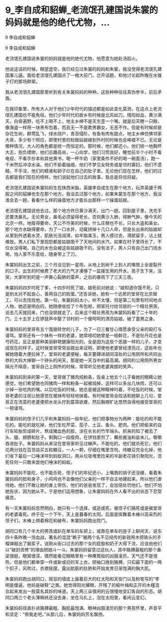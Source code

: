 # 9_李自成和貂蝉_老流氓孔建国说朱裳的妈妈就是他的绝代尤物，...

9 李自成和貂蝉

9 李自成和貂蝉

老流氓孔建国说朱裳的妈妈就是他的绝代尤物，他愿意为她赴汤蹈火。

他说这话的时候，眼望虚空，我已经见过朱裳的妈妈和朱裳，我没觉得老流氓孔建国事儿逼。我给老流氓孔建国点了一根大前门，岔开话题，和他讨论起昨晚在水锥子打的那场群架。

我从老流氓孔建国那里听到有关朱裳妈妈的种种。这些种种往往真伪参半，前后矛盾。

在我印象里，所有大人对于他们少年时代的描述都是如此变化莫测，在这点上老流氓孔建国也不能免俗。他们少年时代的故乡有时候是北风如刀，残阳如血，黄沙满天，白骨遍野，吃不上喝不上，地主乡绅不是天生歪一个嘴，就是后天瞎一只眼，像海盗一样用一块黑布包着，而且无一不是欺男霸女，无恶不作。但是有时候却是杂花生树，群莺乱飞，绿水绕户，青苔侵阶，有鱼有肉有甜点，地主乡绅仿佛邻家大哥，多少有个照应，即使村里的标致姑娘嫁到外村的时候也会唏嘘不已。无论是哪种情况，大人的角色都是统一而恒定的。那时候，他们都还小。他们统一地胸怀大志，抱负缥缈，他们志趣高尚，一心向学，他们习惯良好，睡觉前半个小时不看电视、不看手抄本和其他黄书，喝一杯牛奶（家里条件不好的喝一碗面汤），跑一千米然后冲凉水澡。他们不偷着抽烟，他们不梦见女特务或是邻村寡妇，他们不遗精，不手淫，他们的精液和卵子烂在自己的肚子里。无论他们现在怎样，他们的过去都是我们现在的榜样。他们说起他们过去的故事，我总是将信将疑。

老流氓孔建国说朱裳妈妈生在陕西米脂，英雄李自成生在那个地方，玩弄英雄于两股之间的貂蝉也生在那个地方。我没去过那个地方，如果朱裳生在那个地方，我没准会去一趟，看看什么样的操蛋地方才能长出那样一个操蛋姑娘。

老流氓孔建国说他去过。那个地方终日黄沙满天，出门一趟，回到屋子里，洗完手还要洗鼻孔。无论男女，鼻毛必须留得老长，否则黄沙入肺，得肺气肿，像今天的北京一样。地瘦得要命，天公不作美的时候，什么庄稼也不长，只长大盗和美女。那个地方水缺得要命，为了一口水井，动辄拼掉十几口人命，但是长出来的姑娘却从里到外透着水灵，肌肤光洁润滑，如羊脂美玉，男人摸过去，滑腻留手，沾上就难放。男人们私下里抱怨都是姑娘吸干了天地间的水汽，如果在村子里待长了，不仅水没得喝，自己的水也会被这些姑娘吸干的。没有法子，男人只有自己出门找水喝，怕人家不乐意给，随身带上了刀。

朱裳妈妈出生之前，三个月没见到一星雨，从地上到树干上到人的嘴唇上全是裂开的口子。出生的时候费了老大的力气才凑够了一盆接生用的开水。孩子生下来，没哭，大家听到的是一声撕心裂肺的雷声，之后的暴雨下了三天三夜。

朱裳妈妈四岁时死了爹，十四岁时死了娘，娘死前对她说：“娘知道你饿不死，只是别太对不起良心，善用自己的脸蛋。”还告诉她，她有一个远房的堂哥在北京做工，可以去找找他。第一句，朱裳妈妈太小，听不太懂，但是第二句里有时间地点人物，她还是明白的。她随便收拾了个布包袱，把家托付给邻居的一个精壮男孩，说去几天就回来，门也没锁就走了。后来这个精壮男孩为朱裳妈妈看了二十年的门，三十五岁上在锣鼓声中娶了邻村的一个傻呵呵的漂亮姑娘，破了童男之身。

朱裳妈妈的堂哥有五个饿狼转世的儿子，为了一日三餐甘心情愿承受父亲的殴打与谩骂。堂哥还有一个抹布一样的老婆，她常唠叨她曾是一枝鲜花，不是牡丹花也是芍药花，反正是那种美丽鲜艳健康阳光的。全是因为这些个恶狼一样的儿子，才变成现在的样子。这时候堂哥常常会跳出来证明，即使他老婆曾经漂亮过，这些年也被她随着大便拉掉了。堂哥的老婆便秘，每天要蹲进胡同深处的公用厕所和共同出恭的大妈大婶聊一个钟头的闲天，那是她一天当中的最高潮。胡同的公用厕所男女隔光不隔音，堂哥自己上厕所的时候，常常听见他老婆爽朗的笑声。

朱裳妈妈到来的第一天，堂哥做了猪肉炖粉条，饭桌上他五个儿子看她的眼睛让她感觉，他们希望她也同猪肉一样和粉条一起被炖掉，这样可以多出几块肉，还可以少掉一张吃肉的嘴。以后吃饭的时候，她总是被这种眼神叼着，不吃饭的时候，堂哥老婆的注视让她感觉在被抹布轻轻地抹着。有时候堂哥会找话和她聊上几句，堂哥正在洗菜的老婆便把水龙头拧到震耳欲聋，然后胸襟旷达悠然自得地接受堂哥的一顿谩骂。

朱裳妈妈的侄子们几乎和朱裳妈妈一般年纪，他们把事物分为两种：能吃的和不能吃的。能吃的就吃掉，他们生吃芹菜、茄子、土豆、鱼头、肥肉。他们把偷来的自行车轮胎剪成碎片，熬成猪血色的胶，涂在长长的竹竿端头。抓来的知了被去了头、腿、翅膀和肚子。剩胸口一段瘦肉，在饼铛里煎了，蘸些酱油和盐末儿，嚼嚼吞进肚子。朱裳妈妈从来没在堂哥家听见过蝉声。不能吃的，他们就杀死它。他们花两分钱在百货店买五粒糖豆，一人一颗，仔细在嘴里含吮，待糖豆完全化掉，他们省下最后一口唾沫啐到蚂蚁洞口，用从垃圾堆里捡来的半副老花镜引聚阳光，烫死任何一只敢来尝他们唾沫的蚂蚁。

朱裳妈妈不能吃，也不能杀死，侄子们的年纪还小，上嘴唇的胡子还没硬，看着朱裳妈妈的脸和身子，小鸡鸡也不会像他们父亲的一样不自主地硬起来。所以他们虐待她。他们不敢让她的身上带伤，他们的爸爸发现了，会加倍处罚他们。他们不怕她告状，因为她从不。于是他们运用想象，让朱裳妈妈在外人看不出的状态下忍受痛苦。

有一天朱裳妈妈忽然明白，她只有一个选择，或逃或死，被侄子们搞死或是被堂哥的老婆毒死。终于在一个下午，天上是暮春的太阳，后面是挥舞着木棒兴高采烈的侄子们，木棒上绑着棉花和破布，朱裳妈妈跑出院门。

胡同口有几个半大的男孩或趴在单车的车把上，或靠在单车的座子上聊闲天，说东四十条昨晚一场血战，著名的混混“赖子”被两个名不见经传的新锐用木把铁头的手榴弹敲出了脑浆子。说刚从街口过去的那个女的屁股和奶子大得下流，应该由他们以“破封资修”的理由把她斗一斗。朱裳妈妈留意过这伙人，其中胳膊最粗的那个鼻梁很挺，眼窝很深，偶然能看见眼睛里有一种鹰鹫般的凶狠凌厉。天气还不是很热，但是他们都单穿一件或新或旧的军上衣，把袖口挽到胳膊，只扣最下面的一两个扣子，风吹过，衣襟摇摆，露出肮脏的肚脐和开始发育日渐饱满的胸大肌。

朱裳妈妈跑出胡同口，斑驳的墙皮上画着巨大的红太阳和天安门以及粉笔写的“李明是傻逼，他妈是破鞋”之类。她觉得阳光耀眼，开残了的榆叶梅和正开的木槿混合起来发出一股莫名其妙的味道。天上两三朵很闲的云很慢地变幻各自的形态，胡同口两三个老头薄棉袄还没去身，坐在马扎上，泡在太阳里，看闲云变幻。

朱裳妈妈径直扑进胳膊最粗、胸肌最饱满、眼神凶狠凌厉的那个男孩怀里，声音平和坚定：“带我走吧。”从那儿后，朱裳妈妈芳名飘扬。